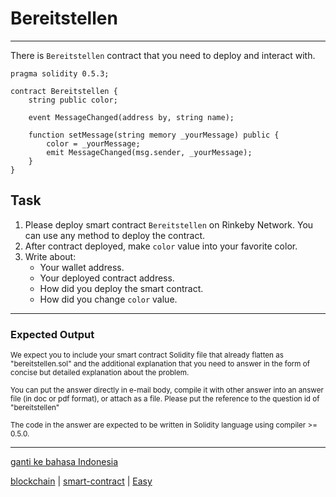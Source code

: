# Bereitstellen

---

There is `Bereitstellen` contract that you need to deploy and interact with.

````
pragma solidity 0.5.3; 

contract Bereitstellen { 
    string public color; 

    event MessageChanged(address by, string name); 

    function setMessage(string memory _yourMessage) public { 
        color = _yourMessage; 
        emit MessageChanged(msg.sender, _yourMessage);
    }
} 
````

## Task

1. Please deploy smart contract `Bereitstellen` on Rinkeby Network. You can use any method to deploy the contract.
2. After contract deployed, make `color` value into your favorite color.
3. Write about: 
    - Your wallet address.
    - Your deployed contract address.
    - How did you deploy the smart contract. 
    - How did you change `color` value.

---

### Expected Output

<p><sub>We expect you to include your smart contract Solidity file that already flatten as "bereitstellen.sol" and the additional explanation that you need to answer in the form of concise but detailed explanation about the problem.</sub></p>
<p><sub>You can put the answer directly in e-mail body, compile it with other answer into an answer file (in doc or pdf format), or attach as a file. Please put the reference to the question id of "bereitstellen"</sub></p>

<p><sub>The code in the answer are expected to be written in Solidity language using compiler >= 0.5.0.</sub></p>

---

[ganti ke bahasa Indonesia](../id/bereitstellen.md)

[blockchain](tags/blockchain.md) 
| [smart-contract](tags/smart-contract.md) 
| [Easy](tags/Easy.md) 

